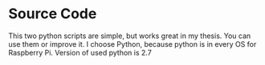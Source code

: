 # Source Code
This two python scripts are simple, but works great in my thesis. You can use them or improve it.
I choose Python, because python is in every OS for Raspberry Pi. Version of used python is 2.7
